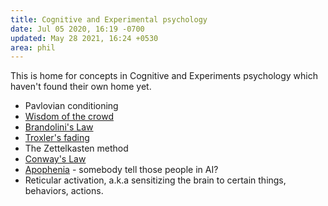 ```yaml
---
title: Cognitive and Experimental psychology
date: Jul 05 2020, 16:19 -0700
updated: May 28 2021, 16:24 +0530
area: phil
---
```


This is home for concepts in Cognitive and Experiments psychology which haven't
found their own home yet.

- Pavlovian conditioning
- [Wisdom of the crowd](https://en.wikipedia.org/wiki/Wisdom_of_the_crowd)
- [Brandolini's Law](https://en.wikipedia.org/wiki/Brandolini%27s_law)
- [Troxler's fading](https://en.wikipedia.org/wiki/Troxler's_fading)
- The Zettelkasten method
- [Conway's Law](https://en.wikipedia.org/wiki/Conway%27s_law)
- [Apophenia](https://en.wikipedia.org/wiki/Apophenia) - somebody tell those people in AI?
- Reticular activation, a.k.a sensitizing the brain to certain things, behaviors, actions.
